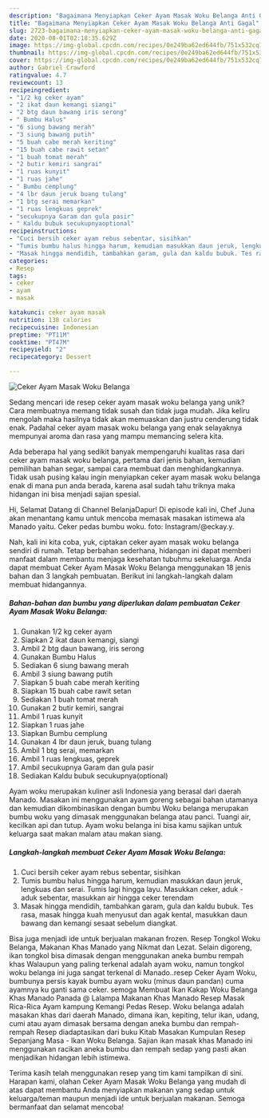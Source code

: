 ```yaml
---
description: "Bagaimana Menyiapkan Ceker Ayam Masak Woku Belanga Anti Gagal"
title: "Bagaimana Menyiapkan Ceker Ayam Masak Woku Belanga Anti Gagal"
slug: 2723-bagaimana-menyiapkan-ceker-ayam-masak-woku-belanga-anti-gagal
date: 2020-08-01T02:18:35.629Z
image: https://img-global.cpcdn.com/recipes/0e249ba62ed644fb/751x532cq70/ceker-ayam-masak-woku-belanga-foto-resep-utama.jpg
thumbnail: https://img-global.cpcdn.com/recipes/0e249ba62ed644fb/751x532cq70/ceker-ayam-masak-woku-belanga-foto-resep-utama.jpg
cover: https://img-global.cpcdn.com/recipes/0e249ba62ed644fb/751x532cq70/ceker-ayam-masak-woku-belanga-foto-resep-utama.jpg
author: Gabriel Crawford
ratingvalue: 4.7
reviewcount: 13
recipeingredient:
- "1/2 kg ceker ayam"
- "2 ikat daun kemangi siangi"
- "2 btg daun bawang iris serong"
- " Bumbu Halus"
- "6 siung bawang merah"
- "3 siung bawang putih"
- "5 buah cabe merah keriting"
- "15 buah cabe rawit setan"
- "1 buah tomat merah"
- "2 butir kemiri sangrai"
- "1 ruas kunyit"
- "1 ruas jahe"
- " Bumbu cemplung"
- "4 lbr daun jeruk buang tulang"
- "1 btg serai memarkan"
- "1 ruas lengkuas geprek"
- "secukupnya Garam dan gula pasir"
- " Kaldu bubuk secukupnyaoptional"
recipeinstructions:
- "Cuci bersih ceker ayam rebus sebentar, sisihkan"
- "Tumis bumbu halus hingga harum, kemudian masukkan daun jeruk, lengkuas dan serai. Tumis lagi hingga layu. Masukkan ceker, aduk - aduk sebentar, masukkan air hingga ceker terendam"
- "Masak hingga mendidih, tambahkan garam, gula dan kaldu bubuk. Tes rasa, masak hingga kuah menyusut dan agak kental, masukkan daun bawang dan kemangi sesaat sebelum diangkat."
categories:
- Resep
tags:
- ceker
- ayam
- masak

katakunci: ceker ayam masak 
nutrition: 138 calories
recipecuisine: Indonesian
preptime: "PT11M"
cooktime: "PT47M"
recipeyield: "2"
recipecategory: Dessert

---
```



![Ceker Ayam Masak Woku Belanga](https://img-global.cpcdn.com/recipes/0e249ba62ed644fb/751x532cq70/ceker-ayam-masak-woku-belanga-foto-resep-utama.jpg)

Sedang mencari ide resep ceker ayam masak woku belanga yang unik? Cara membuatnya memang tidak susah dan tidak juga mudah. Jika keliru mengolah maka hasilnya tidak akan memuaskan dan justru cenderung tidak enak. Padahal ceker ayam masak woku belanga yang enak selayaknya mempunyai aroma dan rasa yang mampu memancing selera kita.

Ada beberapa hal yang sedikit banyak mempengaruhi kualitas rasa dari ceker ayam masak woku belanga, pertama dari jenis bahan, kemudian pemilihan bahan segar, sampai cara membuat dan menghidangkannya. Tidak usah pusing kalau ingin menyiapkan ceker ayam masak woku belanga enak di mana pun anda berada, karena asal sudah tahu triknya maka hidangan ini bisa menjadi sajian spesial.

Hi, Selamat Datang di Channel BelanjaDapur! Di episode kali ini, Chef Juna akan menantang kamu untuk mencoba memasak masakan istimewa ala Manado yaitu. Ceker pedas bumbu woku. foto: Instagram/@eckay.y.


Nah, kali ini kita coba, yuk, ciptakan ceker ayam masak woku belanga sendiri di rumah. Tetap berbahan sederhana, hidangan ini dapat memberi manfaat dalam membantu menjaga kesehatan tubuhmu sekeluarga. Anda dapat membuat Ceker Ayam Masak Woku Belanga menggunakan 18 jenis bahan dan 3 langkah pembuatan. Berikut ini langkah-langkah dalam membuat hidangannya.

<!--inarticleads1-->

##### Bahan-bahan dan bumbu yang diperlukan dalam pembuatan Ceker Ayam Masak Woku Belanga:

1. Gunakan 1/2 kg ceker ayam
1. Siapkan 2 ikat daun kemangi, siangi
1. Ambil 2 btg daun bawang, iris serong
1. Gunakan  Bumbu Halus
1. Sediakan 6 siung bawang merah
1. Ambil 3 siung bawang putih
1. Siapkan 5 buah cabe merah keriting
1. Siapkan 15 buah cabe rawit setan
1. Sediakan 1 buah tomat merah
1. Gunakan 2 butir kemiri, sangrai
1. Ambil 1 ruas kunyit
1. Siapkan 1 ruas jahe
1. Siapkan  Bumbu cemplung
1. Gunakan 4 lbr daun jeruk, buang tulang
1. Ambil 1 btg serai, memarkan
1. Ambil 1 ruas lengkuas, geprek
1. Ambil secukupnya Garam dan gula pasir
1. Sediakan  Kaldu bubuk secukupnya(optional)


Ayam woku merupakan kuliner asli Indonesia yang berasal dari daerah Manado. Masakan ini menggunakan ayam goreng sebagai bahan utamanya dan kemudian dikombinasikan dengan bumbu Woku belanga merupakan bumbu woku yang dimasak menggunakan belanga atau panci. Tuangi air, kecilkan api dan tutup. Ayam woku belanga ini bisa kamu sajikan untuk keluarga saat makan malam atau makan siang. 

<!--inarticleads2-->

##### Langkah-langkah membuat Ceker Ayam Masak Woku Belanga:

1. Cuci bersih ceker ayam rebus sebentar, sisihkan
1. Tumis bumbu halus hingga harum, kemudian masukkan daun jeruk, lengkuas dan serai. Tumis lagi hingga layu. Masukkan ceker, aduk - aduk sebentar, masukkan air hingga ceker terendam
1. Masak hingga mendidih, tambahkan garam, gula dan kaldu bubuk. Tes rasa, masak hingga kuah menyusut dan agak kental, masukkan daun bawang dan kemangi sesaat sebelum diangkat.


Bisa juga menjadi ide untuk berjualan makanan frozen. Resep Tongkol Woku Belanga, Makanan Khas Manado yang Nikmat dan Lezat. Selain digoreng, ikan tongkol bisa dimasak dengan menggunakan aneka bumbu rempah khas Walaupun yang paling terkenal adalah ayam woku, namun tongkol woku belanga ini juga sangat terkenal di Manado..resep Ceker Ayam Woku, bumbunya persis kayak bumbu ayam woku (minus daun pandan) cuma ayamnya ku ganti sama ceker. semoga Membuat Ikan Kakap Woku Belanga Khas Manado Panada @ Lalampa Makanan Khas Manado Resep Masak Rica-Rica Ayam kampung Kemangi Pedas Resep. Woku belanga adalah masakan khas dari daerah Manado, dimana ikan, kepiting, telur ikan, udang, cumi atau ayam dimasak bersama dengan aneka bumbu dan rempah-rempah Resep diadaptasikan dari buku Kitab Masakan Kumpulan Resep Sepanjang Masa - Ikan Woku Belanga. Sajian ikan masak khas Manado ini menggunakan racikan aneka bumbu dan rempah sedap yang pasti akan menjadikan hidangan lebih istimewa. 

Terima kasih telah menggunakan resep yang tim kami tampilkan di sini. Harapan kami, olahan Ceker Ayam Masak Woku Belanga yang mudah di atas dapat membantu Anda menyiapkan makanan yang sedap untuk keluarga/teman maupun menjadi ide untuk berjualan makanan. Semoga bermanfaat dan selamat mencoba!
